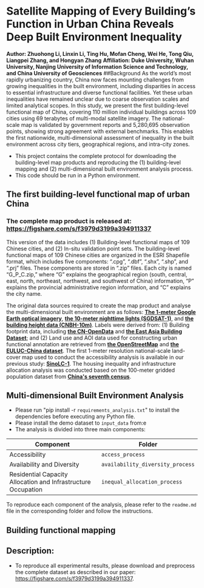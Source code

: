 # Satellite Mapping of Every Building’s Function in Urban China Reveals Deep Built Environment Inequality
**Author: Zhuohong Li, Linxin Li, Ting Hu, Mofan Cheng, Wei He, Tong Qiu, Liangpei Zhang, and Hongyan Zhang**
**Affiliation: Duke University, Wuhan University, Nanjing University of Information Science and Technology, and China University of Geosciences**
##Background
As the world’s most rapidly urbanizing country, China now faces mounting challenges from growing inequalities in the built environment, including disparities in access to essential infrastructure and diverse functional facilities. Yet these urban inequalities have remained unclear due to coarse observation scales and limited analytical scopes. In this study, we present the first building-level functional map of China, covering 110 million individual buildings across 109 cities using 69 terabytes of multi-modal satellite imagery. The national-scale map is validated by government reports and 5,280,695 observation points, showing strong agreement with external benchmarks. This enables the first nationwide, multi-dimensional assessment of inequality in the built environment across city tiers, geographical regions, and intra-city zones.

* This project contains the complete protocol for downloading the building-level map products and reproducing the (1) building-level mapping and (2) multi-dimensional built environment analysis process.
* This code should be run in a Python environment.
## The first building-level functional map of urban China
### The complete map product is released at: https://figshare.com/s/f3979d3199a394911337
This version of the data includes (1) Building-level functional maps of 109 Chinese cities, and (2) In-situ validation point sets. The building-level functional maps of 109 Chinese cities are organized in the ESRI Shapefile format, which includes five components: “.cpg”, “.dbf”, “.shx”, “.shp”, and “.prj” files. These components are stored in “.zip” files. Each city is named “G_P_C.zip,” where “G” explains the geographical region (south, central, east, north, northeast, northwest, and southwest of China) information, “P” explains the provincial administrative region information, and “C” explains the city name.

The original data sources required to create the map product and analyse the multi-dimensional built environment are as follows: [**The 1-meter Google Earth optical imagery**](https://earth.google.com), [**the 10-meter nighttime lights (SGDSAT-1)**](https://sdg.casearth.cn/en), and [**the building height data (CNBH-10m)**](https://zenodo.org/records/7827315). Labels were derived from: (1) Building footprint data, including [**the CN-OpenData**](https://doi.org/10.11888/Geogra.tpdc.271702) and [**the East Asia Building Dataset**](https://zenodo.org/records/8174931); and (2) Land use and AOI data used for constructing urban functional annotation are retrieved from [**the OpenStreetMap**](https://www.openstreetmap.org) and [**the EULUC-China dataset**](https://doi.org/10.1016/j.scib.2019.12.007). The first 1-meter resolution national-scale land-cover map used to conduct the accessibility analysis is available in our previous study: [**SinoLC-1**](https://doi.org/10.5281/zenodo.7707461). The housing inequality and infrastructure allocation analysis was conducted based on the 100-meter gridded population dataset from [**China's seventh census**](https://figshare.com/s/d9dd5f9bb1a7f4fd3734?file=43847643).
## Multi-dimensional Built Environment Analysis
* Please run "pip install -r `requirements_analysis.txt`" to install the dependencies before executing any Python file.
* Please install the demo dataset to `input_data` from:e
* The analysis is divided into three main components:

| Component                                                         | Folder                          |
|-------------------------------------------------------------------|---------------------------------|
| Accessibility                                                  | `access_process`               |
| Availability and Diversity                                     | `availability_diversity_process` |
| Residential Capacity Allocation and Infrastructure Occupation | `inequal_allocation_process`   |

To reproduce each component of the analysis, please refer to the `readme.md` file in the corresponding folder and follow the instructions.

## Building functional mapping
## Description: 
* To reproduce all experimental results, please download and preprocess the complete dataset as described in our paper: https://figshare.com/s/f3979d3199a394911337.

